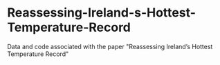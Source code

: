 # Reassessing-Ireland-s-Hottest-Temperature-Record
Data and code associated with the paper "Reassessing Ireland’s Hottest Temperature Record"
